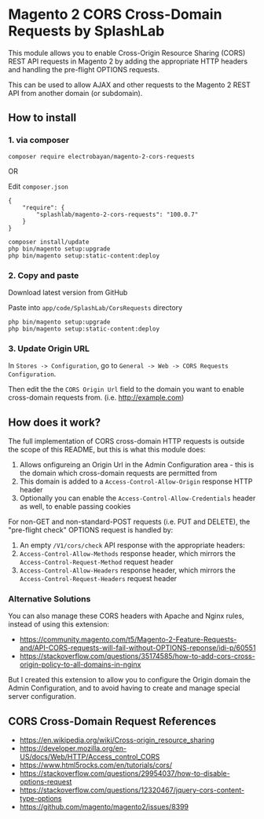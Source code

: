 # Magento 2 CORS Cross-Domain Requests by SplashLab

This module allows you to enable Cross-Origin Resource Sharing (CORS) REST API requests in Magento 2 by adding the appropriate HTTP headers and handling the pre-flight OPTIONS requests.

This can be used to allow AJAX and other requests to the Magento 2 REST API from another domain (or subdomain). 

## How to install

### 1. via composer
```
composer require electrobayan/magento-2-cors-requests
```
 OR

Edit `composer.json`

```
{
    "require": {
        "splashlab/magento-2-cors-requests": "100.0.7"
    }
}
```

```
composer install/update
php bin/magento setup:upgrade
php bin/magento setup:static-content:deploy
```

### 2. Copy and paste

Download latest version from GitHub

Paste into `app/code/SplashLab/CorsRequests` directory

```
php bin/magento setup:upgrade
php bin/magento setup:static-content:deploy
```

### 3. Update Origin URL

In `Stores -> Configuration`, go to `General -> Web -> CORS Requests Configuration`.

Then edit the the `CORS Origin Url` field to the domain you want to enable cross-domain requests from. (i.e. http://example.com)

## How does it work?

The full implementation of CORS cross-domain HTTP requests is outside the scope of this README, but this is what this module does:

1. Allows onfigureing an Origin Url in the Admin Configuration area - this is the domain which cross-domain requests are permitted from
2. This domain is added to a `Access-Control-Allow-Origin` response HTTP header
3. Optionally you can enable the `Access-Control-Allow-Credentials` header as well, to enable passing cookies

For non-GET and non-standard-POST requests (i.e. PUT and DELETE), the "pre-flight check" OPTIONS request is handled by:

1. An empty `/V1/cors/check` API response with the appropriate headers:
2. `Access-Control-Allow-Methods` response header, which mirrors the `Access-Control-Request-Method` request header
3. `Access-Control-Allow-Headers` response header, which mirrors the `Access-Control-Request-Headers` request header

### Alternative Solutions

You can also manage these CORS headers with Apache and Nginx rules, instead of using this extension:

- https://community.magento.com/t5/Magento-2-Feature-Requests-and/API-CORS-requests-will-fail-without-OPTIONS-reponse/idi-p/60551
- https://stackoverflow.com/questions/35174585/how-to-add-cors-cross-origin-policy-to-all-domains-in-nginx

But I created this extension to allow you to configure the Origin domain the Admin Configuration, and to avoid having to create and manage special server configuration.

## CORS Cross-Domain Request References

- https://en.wikipedia.org/wiki/Cross-origin_resource_sharing
- https://developer.mozilla.org/en-US/docs/Web/HTTP/Access_control_CORS
- https://www.html5rocks.com/en/tutorials/cors/
- https://stackoverflow.com/questions/29954037/how-to-disable-options-request
- https://stackoverflow.com/questions/12320467/jquery-cors-content-type-options
- https://github.com/magento/magento2/issues/8399




